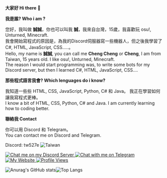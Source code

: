 **大家好 Hi there** 👋

**我是誰? Who i am ?**

您好，我叫做 **誠誠**，你也可以叫我 **誠**，我來自台灣，15歲，我喜歡玩 osu!, Unturned, Minecraft.<br>
我會開始寫程式的原因是，為我的Discord伺服器寫一些機器人，但之後我學習了 C#, HTML, JavaScript, CSS.....。<br>
Hello, my name is **誠誠**, you can call me **Cheng Cheng** or **Cheng**, I am from Taiwan, 15 years old. I like osu!, Unturned, Minecraft.<br>
The reason I would start programming was, to write some bots for my Discord server, but then I learned C#, HTML, JavaScript, CSS….

**那些程式語言我會? Which lenguages do i know?**

我知道一些些 HTML, CSS, JavaScript, Python, C# 和 Java。 我正在學習如何讓我寫程式更棒。<br>
I know a bit of HTML, CSS, Python, C# and Java. I am currently learning how to coding better.

**聯絡我 Contact**

你可以用 Discord 和 Telegram。<br>
You can contact me on Discord and Telegram.

Discord: tw527e <img src="https://img.shields.io/badge/-Taiwan-ff1f4b" alt="Taiwan">

<a href="https://discord.gg/DB2cMyVVy3">
  <img src="https://img.shields.io/badge/-Chat%20on%20Discord%20Server-purple" alt="Chat me on my Discord Server">
</a>

<a href="https://t.me/TW527E">
  <img src="https://img.shields.io/badge/-Chat%20on%20Telegram-blue" alt="Chat with me on Telegram">
</a>

<a href="https://tw527e.github.io">
  <img src="https://img.shields.io/badge/-My%20Website-brightgreen" alt="My Website">
</a>

<a href="https://github.com/TW527E/TW527E">
  <img src="https://komarev.com/ghpvc/?username=TW527E&color=blueviolet" alt="Profile Views">
</a><br>
  
![Anurag's GitHub stats](https://github-readme-stats.vercel.app/api?username=TW527E&theme=tokyonight&show_icons=true)![Top Langs](https://github-readme-stats.vercel.app/api/top-langs/?username=TW527E&layout=compact&theme=tokyonight)
